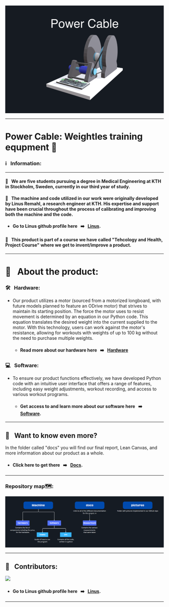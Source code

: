 ![Färgruta med text](https://github.com/HugoPersson01/POWER-CABLE/blob/main/pictures/3dModell-PowerCable.png)
___ 
# Power Cable: Weightles training equpment 🦾

### ℹ️ &nbsp; Information:

--- 

#### 🥈 &nbsp; We are five students pursuing a degree in Medical Engineering at KTH in Stockholm, Sweden, currently in our third year of study. 

#### 🥇 &nbsp; The machine and code utilized in our work were originally developed by Linus Remahl, a research engineer at KTH. His expertise and support have been crucial throughout the process of calibrating and improving both the machine and the code. 
+ #### Go to Linus github profile here &nbsp; ➡️ &nbsp; [Linus](https://github.com/linusreM).

#### 🥉 &nbsp; This product is part of a course we have called "Tehcology and Health, Project Course" where we get to invent/improve a product. 

--- 

# 🎯 &nbsp; About the product:

### 🛠️ &nbsp; Hardware: 
+ Our product utilizes a motor (sourced from a motorized longboard, with future models planned to feature an ODrive motor) that strives to maintain its starting position. The force the motor uses to resist movement is determined by an equation in our Python code. This equation translates the desired weight into the current supplied to the motor. With this technology, users can work against the motor's resistance, allowing for workouts with weights of up to 100 kg without the need to purchase multiple weights.
  + #### Read more about our hardware here &nbsp; ➡️ &nbsp; [Hardware](https://github.com/HugoPersson01/POWER-CABLE/tree/main/Machine/Hardware)


### 💻 &nbsp; Software:
+ To ensure our product functions effectively, we have developed Python code with an intuitive user interface that offers a range of features, including easy weight adjustments, workout recording, and access to various workout programs.
  + #### Get access to and learn more about our software here &nbsp; ➡️ &nbsp; [Software](https://github.com/HugoPersson01/POWER-CABLE/tree/main/Machine/Software).

___ 

## 📜 &nbsp; Want to know even more?

In the folder called "docs" you will find our final report, Lean Canvas, and more information about our product as a whole.
  + #### Click here to get there &nbsp; ➡️ &nbsp; [Docs](https://github.com/HugoPersson01/POWER-CABLE/tree/main/docs).

___ 
### Repository map🗺️:

![Färgruta med text](https://github.com/HugoPersson01/POWER-CABLE/blob/main/pictures/Map.PNG)
___

## 👥 &nbsp; Contributors:

<a href="https://github.com/HugoPersson01/Project-Course-2-KTH-Digital-Training-Equipment/graphs/contributors">
  <img src="https://contrib.rocks/image?repo=HugoPersson01/Project-Course-2-KTH-Digital-Training-Equipment" />
</a>

+ #### Go to Linus github profile here &nbsp; ➡️ &nbsp; [Linus](https://github.com/linusreM).
___
